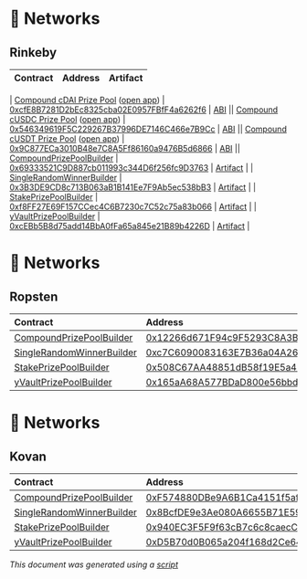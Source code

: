 # 📡 Networks

## Rinkeby

| Contract | Address | Artifact |
| :--- | :--- | :--- |
| 
[Compound cDAI Prize Pool](https://github.com/pooltogether/pooltogether-pool-contracts/tree/version-3/contracts/prize-pool/PrizePool.sol) ([open app](https://reference-app.pooltogether.com/pools/rinkeby/0xcfE8B7281D2bEc8325cba02E0957FBfF4a6262f6)) | [0xcfE8B7281D2bEc8325cba02E0957FBfF4a6262f6](https://rinkeby.etherscan.io/address/0xcfE8B7281D2bEc8325cba02E0957FBfF4a6262f6) | [ABI](/.gitbook/assets/prizepoolabi.json) || 
[Compound cUSDC Prize Pool](https://github.com/pooltogether/pooltogether-pool-contracts/tree/version-3/contracts/prize-pool/PrizePool.sol) ([open app](https://reference-app.pooltogether.com/pools/rinkeby/0x546349619F5C229267B37996DE7146C466e7B9Cc)) | [0x546349619F5C229267B37996DE7146C466e7B9Cc](https://rinkeby.etherscan.io/address/0x546349619F5C229267B37996DE7146C466e7B9Cc) | [ABI](/.gitbook/assets/prizepoolabi.json) || 
[Compound cUSDT Prize Pool](https://github.com/pooltogether/pooltogether-pool-contracts/tree/version-3/contracts/prize-pool/PrizePool.sol) ([open app](https://reference-app.pooltogether.com/pools/rinkeby/0x9C877ECa3010B48e7C8A5Ff86160a9476B5d6866)) | [0x9C877ECa3010B48e7C8A5Ff86160a9476B5d6866](https://rinkeby.etherscan.io/address/0x9C877ECa3010B48e7C8A5Ff86160a9476B5d6866) | [ABI](/.gitbook/assets/prizepoolabi.json) || [CompoundPrizePoolBuilder](https://github.com/pooltogether/pooltogether-pool-contracts/tree/version-3/contracts/builders/CompoundPrizePoolBuilder.sol) | [0x69333521C9D887cb011993c344D6f256fc9D3763](https://rinkeby.etherscan.io/address/0x69333521C9D887cb011993c344D6f256fc9D3763) | [Artifact](https://github.com/pooltogether/pooltogether-pool-contracts/tree/version-3/deployments/rinkeby/CompoundPrizePoolBuilder.json) |
| [SingleRandomWinnerBuilder](https://github.com/pooltogether/pooltogether-pool-contracts/tree/version-3/contracts/builders/SingleRandomWinnerBuilder.sol) | [0x3B3DE9CD8c713B063aB1B141Ee7F9Ab5ec538bB3](https://rinkeby.etherscan.io/address/0x3B3DE9CD8c713B063aB1B141Ee7F9Ab5ec538bB3) | [Artifact](https://github.com/pooltogether/pooltogether-pool-contracts/tree/version-3/deployments/rinkeby/SingleRandomWinnerBuilder.json) |
| [StakePrizePoolBuilder](https://github.com/pooltogether/pooltogether-pool-contracts/tree/version-3/contracts/builders/StakePrizePoolBuilder.sol) | [0xf8FF27E69F157CCec4C6B7230c7C52c75a83b066](https://rinkeby.etherscan.io/address/0xf8FF27E69F157CCec4C6B7230c7C52c75a83b066) | [Artifact](https://github.com/pooltogether/pooltogether-pool-contracts/tree/version-3/deployments/rinkeby/StakePrizePoolBuilder.json) |
| [yVaultPrizePoolBuilder](https://github.com/pooltogether/pooltogether-pool-contracts/tree/version-3/contracts/builders/yVaultPrizePoolBuilder.sol) | [0xcEBb5B8d75add14BbA0fFa65a845e21B89b4226D](https://rinkeby.etherscan.io/address/0xcEBb5B8d75add14BbA0fFa65a845e21B89b4226D) | [Artifact](https://github.com/pooltogether/pooltogether-pool-contracts/tree/version-3/deployments/rinkeby/yVaultPrizePoolBuilder.json) |

# 📡 Networks

## Ropsten

| Contract | Address | Artifact |
| :--- | :--- | :--- |
| [CompoundPrizePoolBuilder](https://github.com/pooltogether/pooltogether-pool-contracts/tree/version-3/contracts/builders/CompoundPrizePoolBuilder.sol) | [0x12266d671F94c9F5293C8A3B0A9dF5DEB8Dcc941](https://ropsten.etherscan.io/address/0x12266d671F94c9F5293C8A3B0A9dF5DEB8Dcc941) | [Artifact](https://github.com/pooltogether/pooltogether-pool-contracts/tree/version-3/deployments/ropsten/CompoundPrizePoolBuilder.json) |
| [SingleRandomWinnerBuilder](https://github.com/pooltogether/pooltogether-pool-contracts/tree/version-3/contracts/builders/SingleRandomWinnerBuilder.sol) | [0xc7C6090083163E7B36a04A26d0eB95C3fC95C023](https://ropsten.etherscan.io/address/0xc7C6090083163E7B36a04A26d0eB95C3fC95C023) | [Artifact](https://github.com/pooltogether/pooltogether-pool-contracts/tree/version-3/deployments/ropsten/SingleRandomWinnerBuilder.json) |
| [StakePrizePoolBuilder](https://github.com/pooltogether/pooltogether-pool-contracts/tree/version-3/contracts/builders/StakePrizePoolBuilder.sol) | [0x508C67AA48851dB58f19E5a47194D3EFe941395E](https://ropsten.etherscan.io/address/0x508C67AA48851dB58f19E5a47194D3EFe941395E) | [Artifact](https://github.com/pooltogether/pooltogether-pool-contracts/tree/version-3/deployments/ropsten/StakePrizePoolBuilder.json) |
| [yVaultPrizePoolBuilder](https://github.com/pooltogether/pooltogether-pool-contracts/tree/version-3/contracts/builders/yVaultPrizePoolBuilder.sol) | [0x165aA68A577BDaD800e56bbdC833e45e841b24D2](https://ropsten.etherscan.io/address/0x165aA68A577BDaD800e56bbdC833e45e841b24D2) | [Artifact](https://github.com/pooltogether/pooltogether-pool-contracts/tree/version-3/deployments/ropsten/yVaultPrizePoolBuilder.json) |

# 📡 Networks

## Kovan

| Contract | Address | Artifact |
| :--- | :--- | :--- |
| [CompoundPrizePoolBuilder](https://github.com/pooltogether/pooltogether-pool-contracts/tree/version-3/contracts/builders/CompoundPrizePoolBuilder.sol) | [0xF574880DBe9A6B1Ca4151f5afb40745C3fb90F74](https://kovan.etherscan.io/address/0xF574880DBe9A6B1Ca4151f5afb40745C3fb90F74) | [Artifact](https://github.com/pooltogether/pooltogether-pool-contracts/tree/version-3/deployments/kovan/CompoundPrizePoolBuilder.json) |
| [SingleRandomWinnerBuilder](https://github.com/pooltogether/pooltogether-pool-contracts/tree/version-3/contracts/builders/SingleRandomWinnerBuilder.sol) | [0x8BcfDE9e3Ae080A6655B71E590ab37ECAf6204ea](https://kovan.etherscan.io/address/0x8BcfDE9e3Ae080A6655B71E590ab37ECAf6204ea) | [Artifact](https://github.com/pooltogether/pooltogether-pool-contracts/tree/version-3/deployments/kovan/SingleRandomWinnerBuilder.json) |
| [StakePrizePoolBuilder](https://github.com/pooltogether/pooltogether-pool-contracts/tree/version-3/contracts/builders/StakePrizePoolBuilder.sol) | [0x940EC3F5F9f63cB7c6c8caecCB9b475020A773C1](https://kovan.etherscan.io/address/0x940EC3F5F9f63cB7c6c8caecCB9b475020A773C1) | [Artifact](https://github.com/pooltogether/pooltogether-pool-contracts/tree/version-3/deployments/kovan/StakePrizePoolBuilder.json) |
| [yVaultPrizePoolBuilder](https://github.com/pooltogether/pooltogether-pool-contracts/tree/version-3/contracts/builders/yVaultPrizePoolBuilder.sol) | [0xD5B70d0B065a204f168d2Ce646C7Ef878a331dAd](https://kovan.etherscan.io/address/0xD5B70d0B065a204f168d2Ce646C7Ef878a331dAd) | [Artifact](https://github.com/pooltogether/pooltogether-pool-contracts/tree/version-3/deployments/kovan/yVaultPrizePoolBuilder.json) |




*This document was generated using a [script](https://github.com/pooltogether/pooltogether-pool-contracts/tree/version-3scripts/generateDeploymentMarkdown.js)*
